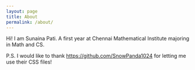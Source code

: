 ```yaml
---
layout: page
title: About
permalink: /about/
---
```

Hi! I am Sunaina Pati. A first year at Chennai Mathematical Institute majoring in Math and CS.


P.S. I would like to thank https://github.com/SnowPanda1024 for letting me use their CSS files!
